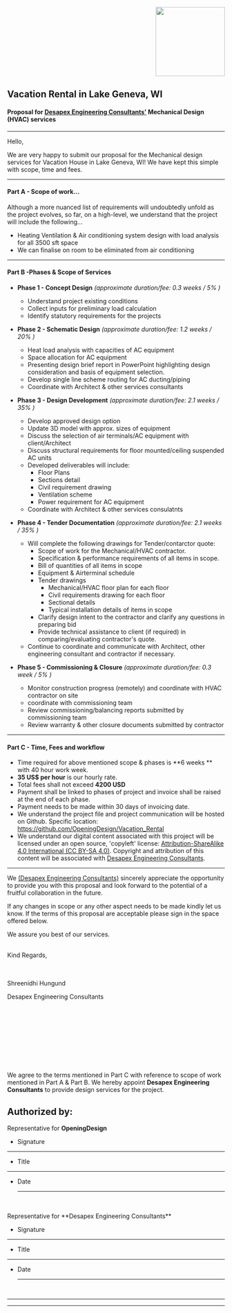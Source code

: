 <p align="right" style="" >
<img src="https://i.ytimg.com/vi/HCo4l9uGwDc/hqdefault_live.jpg" width="160px"/>
</p>


## Vacation Rental in Lake Geneva, WI

#### Proposal for [Desapex Engineering Consultants'](http://desapex.com/) Mechanical Design (HVAC) services

---
Hello, 

We are very happy to submit our proposal for the Mechanical design services for Vacation House in Lake Geneva, WI!  We have kept this simple with scope, time and fees.


---

####  Part A - Scope of work...
Although a more nuanced list of requirements will undoubtedly unfold as the project evolves, so far, on a high-level, we understand that the project will include the following...

 - Heating Ventilation & Air conditioning system design with load analysis for all 3500 sft space
 - We can finalise on room to be eliminated from air conditioning 

---

#### Part B -Phases & Scope of Services

* **Phase 1 - Concept Design** 
*(approximate duration/fee: 0.3 weeks / 5% )*
    * Understand project existing conditions
    * Collect inputs for preliminary load calculation
    * Identify statutory requirements for the projects

* **Phase 2 - Schematic Design**
*(approximate duration/fee: 1.2 weeks / 20% )*
    * Heat load analysis with capacities of AC equipment
    * Space allocation for AC equipment
    * Presenting design brief report in PowerPoint highlighting design consideration and basis of equipment selection.
    * Develop single line scheme routing for AC ducting/piping       
    * Coordinate with Architect & other services consultants

* **Phase 3 - Design Development**
*(approximate duration/fee: 2.1 weeks / 35% )*
    * Develop approved design option
    * Update 3D model with approx. sizes of equipment
    * Discuss the selection of air terminals/AC equipment with client/Architect
    * Discuss structural requirements for floor mounted/ceiling suspended AC units
    * Developed deliverables will include:
        * Floor Plans
        * Sections detail
        * Civil requirement drawing
        * Ventilation scheme
        * Power requirement for AC equipment
    * Coordinate with Architect & other services consulatnts

* **Phase 4 - Tender Documentation**
*(approximate duration/fee: 2.1 weeks / 35% )*
     * Will complete the following drawings for Tender/contarctor quote:
        * Scope of work for the Mechanical/HVAC contractor.
        * Specification & performance requirements of all items in scope.
        * Bill of quantities of all items in scope
        * Equipment & Airterminal schedule
        * Tender drawings
	        * Mechanical/HVAC floor plan for each floor
	        * Civil requirements drawing for each floor
	        * Sectional details
	        * Typical installation details of items in scope
	    * Clarify design intent to the contractor and clarify any questions in preparing bid
        * Provide technical assistance to client (if required) in comparing/evaluating contractor's quote.
    * Continue to coordinate and communicate with Architect, other engineering consultant and contractor if necessary.

* **Phase 5 - Commissioning & Closure**
*(approximate duration/fee: 0.3 week / 5% )*
    * Monitor construction progress (remotely) and coordinate with HVAC contractor on site
    * coordinate with commissioning team
    * Review commissioning/balancing reports submitted by commissioning team
    * Review warranty & other closure documents submitted by contractor

---
#### Part C - Time, Fees and workflow

* Time required for above mentioned scope & phases is **6 weeks ** with 40 hour work week.
* **35 US$ per hour** is our hourly rate.
* Total fees shall not exceed **4200 USD**
* Payment shall be linked to phases of project and invoice shall be raised at the end of each phase.
* Payment needs to be made within 30 days of invoicing date.
* We understand the project file and project communication will be hosted on Github.  Specific location: https://github.com/OpeningDesign/Vacation_Rental
* We understand our digital content associated with this project will be licensed under an open source, 'copyleft' license: [Attribution-ShareAlike 4.0 International (CC BY-SA 4.0)](https://creativecommons.org/licenses/by-sa/4.0/).  Copyright and attribution of this content will be associated with [Desapex Engineering Consultants](http://desapex.com/).

---


We [(Desapex Engineering Consultants)](http://desapex.com/) sincerely appreciate the opportunity to provide you with this proposal and look forward to the potential of a fruitful collaboration in the future.

If any changes in scope or any other aspect needs to be made kindly let us know.
If the terms of this proposal are acceptable please sign in the space offered below.

We assure you best of our services.
 

<br>
Kind Regards,
<br>
<br>
<br>


 
Shreenidhi Hungund

Desapex Engineering Consultants

<br>
<br>
<br>
<br>
<br>
<br>
<br>
<br>

We agree to the terms mentioned in Part C with reference to scope of work mentioned in Part A & Part B.
We hereby appoint **Desapex Engineering Consultants** to provide design services for the project.


## Authorized by:

Representative for **OpeningDesign** 

* Signature
<hr>

* Title
<hr>

* Date
	<hr>

<br>
<br>
Representative for **Desapex Engineering Consultants** 

* Signature
<hr>

* Title
<hr>

* Date
	<hr>

<br>

---

---

